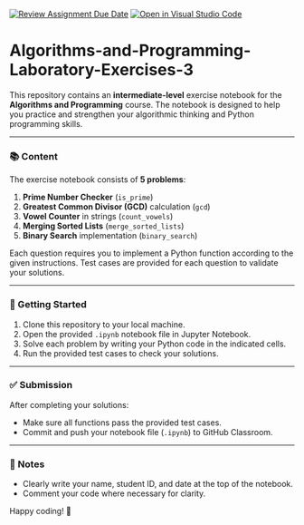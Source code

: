 [![Review Assignment Due Date](https://classroom.github.com/assets/deadline-readme-button-22041afd0340ce965d47ae6ef1cefeee28c7c493a6346c4f15d667ab976d596c.svg)](https://classroom.github.com/a/80JgBEsm)
[![Open in Visual Studio Code](https://classroom.github.com/assets/open-in-vscode-2e0aaae1b6195c2367325f4f02e2d04e9abb55f0b24a779b69b11b9e10269abc.svg)](https://classroom.github.com/online_ide?assignment_repo_id=19042255&assignment_repo_type=AssignmentRepo)
# Algorithms-and-Programming-Laboratory-Exercises-3

This repository contains an **intermediate-level** exercise notebook for the **Algorithms and Programming** course. 
The notebook is designed to help you practice and strengthen your algorithmic thinking and Python programming skills.

---

### 📚 Content

The exercise notebook consists of **5 problems**:

1. **Prime Number Checker** (`is_prime`)
2. **Greatest Common Divisor (GCD)** calculation (`gcd`)
3. **Vowel Counter** in strings (`count_vowels`)
4. **Merging Sorted Lists** (`merge_sorted_lists`)
5. **Binary Search** implementation (`binary_search`)

Each question requires you to implement a Python function according to the given instructions. Test cases are provided for each question to validate your solutions.

---

### 🚀 Getting Started

1. Clone this repository to your local machine.
2. Open the provided `.ipynb` notebook file in Jupyter Notebook.
3. Solve each problem by writing your Python code in the indicated cells.
4. Run the provided test cases to check your solutions.

---

### ✅ Submission

After completing your solutions:

- Make sure all functions pass the provided test cases.
- Commit and push your notebook file (`.ipynb`) to GitHub Classroom.

---

### 📌 Notes

- Clearly write your name, student ID, and date at the top of the notebook.
- Comment your code where necessary for clarity.

Happy coding! 🎉
